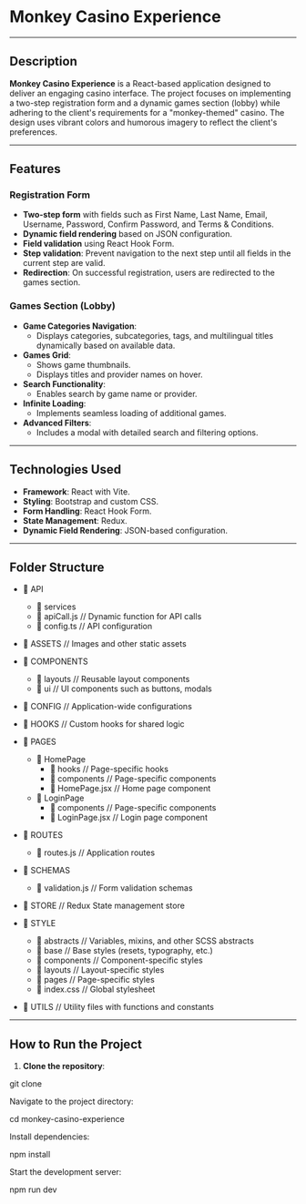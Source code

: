 # Monkey Casino Experience
---

## Description

**Monkey Casino Experience** is a React-based application designed to deliver an engaging casino interface. The project focuses on implementing a two-step registration form and a dynamic games section (lobby) while adhering to the client's requirements for a "monkey-themed" casino. The design uses vibrant colors and humorous imagery to reflect the client's preferences.

--- 
## Features


### Registration Form

- **Two-step form** with fields such as First Name, Last Name, Email, Username, Password, Confirm Password, and Terms & Conditions.
- **Dynamic field rendering** based on JSON configuration.
- **Field validation** using React Hook Form.
- **Step validation**: Prevent navigation to the next step until all fields in the current step are valid.
- **Redirection**: On successful registration, users are redirected to the games section.

### Games Section (Lobby)

- **Game Categories Navigation**:
    - Displays categories, subcategories, tags, and multilingual titles dynamically based on available data.
- **Games Grid**:
    - Shows game thumbnails.
    - Displays titles and provider names on hover.
- **Search Functionality**:
    - Enables search by game name or provider.
- **Infinite Loading**:
    - Implements seamless loading of additional games.
- **Advanced Filters**:
    - Includes a modal with detailed search and filtering options.

---
## Technologies Used

- **Framework**: React with Vite.
- **Styling**: Bootstrap and custom CSS.
- **Form Handling**: React Hook Form.
- **State Management**: Redux.
- **Dynamic Field Rendering**: JSON-based configuration.

---
## Folder Structure

- 📁 API
    - 📁 services
    - 📄 apiCall.js // Dynamic function for API calls
    - 📄 config.ts // API configuration

- 📁 ASSETS // Images and other static assets

- 📁 COMPONENTS
    - 📁 layouts // Reusable layout components
    - 📁 ui // UI components such as buttons, modals

- 📁 CONFIG // Application-wide configurations

- 📁 HOOKS // Custom hooks for shared logic

- 📁 PAGES
    - 📁 HomePage
        - 📁 hooks // Page-specific hooks
        - 📁 components // Page-specific components
        - 📄 HomePage.jsx // Home page component
    - 📁 LoginPage
        - 📁 components // Page-specific components
        - 📄 LoginPage.jsx // Login page component

- 📁 ROUTES
    - 📄 routes.js // Application routes

- 📁 SCHEMAS
    - 📄 validation.js // Form validation schemas

- 📁 STORE // Redux State management store

- 📁 STYLE
    - 📁 abstracts // Variables, mixins, and other SCSS abstracts
    - 📁 base // Base styles (resets, typography, etc.)
    - 📁 components // Component-specific styles
    - 📁 layouts // Layout-specific styles
    - 📁 pages // Page-specific styles
    - 📄 index.css // Global stylesheet

- 📁 UTILS // Utility files with functions and constants


---
## How to Run the Project

1. **Clone the repository**:

git clone <repository-url>

Navigate to the project directory:

cd monkey-casino-experience

Install dependencies:

npm install

Start the development server:

npm run dev

